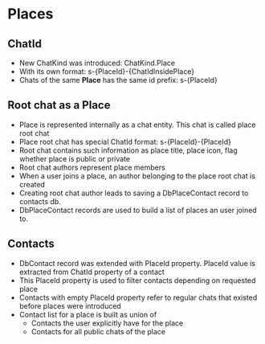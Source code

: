 # Places

## ChatId
- New ChatKind was introduced: ChatKind.Place
- With its own format: s-{PlaceId}-{ChatIdInsidePlace}
- Chats of the same **Place** has the same id prefix: s-{PlaceId}

## Root chat as a Place
- Place is represented internally as a chat entity. This chat is called place root chat
- Place root chat has special ChatId format: s-{PlaceId}-{PlaceId}
- Root chat contains such information as place title, place icon, flag whether place is public or private
- Root chat authors represent place members
- When a user joins a place, an author belonging to the place root chat is created
- Creating root chat author leads to saving a DbPlaceContact record to contacts db.
- DbPlaceContact records are used to build a list of places an user joined to.

## Contacts
- DbContact record was extended with PlaceId property. PlaceId value is extracted from ChatId property of a contact
- This PlaceId property is used to filter contacts depending on requested place
- Contacts with empty PlaceId property refer to regular chats that existed before places were introduced
- Contact list for a place is built as union of
  - Contacts the user explicitly have for the place
  - Contacts for all public chats of the place
